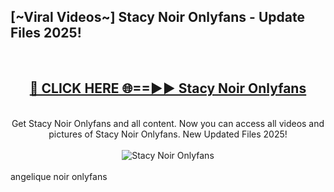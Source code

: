<h2>[~Viral Videos~] Stacy Noir Onlyfans - Update Files 2025!</h2>
<br>
<div align="center">
<h2><a href="https://betterlinks.top/A2PfLJ" rel="nofollow">🔴 CLICK HERE 🌐==►► Stacy Noir Onlyfans</a></h2>
<br>
Get Stacy Noir Onlyfans and all content. Now you can access all videos and pictures of Stacy Noir Onlyfans. New Updated Files 2025!
<br>
<br>
<a href="https://betterlinks.top/A2PfLJ" rel="nofollow" data-target="animated-image.originalLink"><img src="https://i.ibb.co.com/WyWwxjT/player-gif2.gif" alt="Stacy Noir Onlyfans" style="max-width: 100%; display: inline-block;" data-target="animated-image.originalImage"></a>
</div>
<br>
angelique noir onlyfans